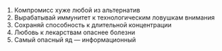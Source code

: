 1. Компромисс хуже любой из альтернатив  
2. Вырабатывай иммунитет к технологическим ловушкам внимания  
3. Сохраняй способность к длительной концентрации  
4. Любовь к лекарствам опаснее болезни  
5. Самый опасный яд — информационный  
